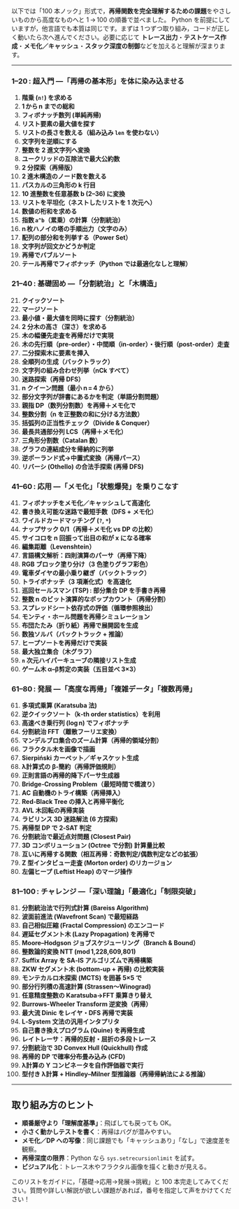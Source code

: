 以下では「100 本ノック」形式で，**再帰関数を完全理解するための課題**をやさしいものから高度なものへと 1 → 100 の順番で並べました。
Python を前提にしていますが，他言語でも本質は同じです。まずは 1 つずつ取り組み，コードが正しく動いたら次へ進んでください。必要に応じて **トレース出力**・**テストケース作成**・**メモ化／キャッシュ**・**スタック深度の制御**などを加えると理解が深まります。

---

### 1–20 : 超入門 ―「再帰の基本形」を体に染み込ませる

1. **階乗 (`n!`) を求める**
2. **1 から n までの総和**
3. **フィボナッチ数列 (単純再帰)**
4. **リスト要素の最大値を探す**
5. **リストの長さを数える（組み込み `len` を使わない）**
6. **文字列を逆順にする**
7. **整数を 2 進文字列へ変換**
8. **ユークリッドの互除法で最大公約数**
9. **2 分探索（再帰版）**
10. **2 進木構造のノード数を数える**
11. **パスカルの三角形の k 行目**
12. **10 進整数を任意基数 b (2–36) に変換**
13. **リストを平坦化（ネストしたリストを 1 次元へ）**
14. **数値の桁和を求める**
15. **指数 `a^b`（累乗）の計算（分割統治）**
16. **n 枚ハノイの塔の手順出力（文字のみ）**
17. **配列の部分和を列挙する（Power Set）**
18. **文字列が回文かどうか判定**
19. **再帰でバブルソート**
20. **テール再帰でフィボナッチ（Python では最適化なしと理解）**

### 21–40 : 基礎固め ―「分割統治」と「木構造」

21. **クイックソート**
22. **マージソート**
23. **最小値・最大値を同時に探す（分割統治）**
24. **2 分木の高さ（深さ）を求める**
25. **木の幅優先走査を再帰だけで実現**
26. **木の先行順（pre‑order）・中間順（in‑order）・後行順（post‑order）走査**
27. **二分探索木に要素を挿入**
28. **全順列の生成（バックトラック）**
29. **文字列の組み合わせ列挙（nCk すべて）**
30. **迷路探索（再帰 DFS）**
31. **n クイーン問題（最小 n = 4 から）**
32. **部分文字列が辞書にあるかを判定（単語分割問題）**
33. **親指 DP（数列分割数）を再帰＋メモ化で**
34. **整数分割（n を正整数の和に分ける方法数）**
35. **括弧列の正当性チェック（Divide & Conquer）**
36. **最長共通部分列 LCS（再帰＋メモ化）**
37. **三角形分割数（Catalan 数）**
38. **グラフの連結成分を帰納的に列挙**
39. **逆ポーランド式→中置式変換（再帰パース）**
40. **リバーシ (Othello) の合法手探索 (再帰 DFS)**

### 41–60 : 応用 ―「メモ化」「状態爆発」を乗りこなす

41. **フィボナッチをメモ化／キャッシュして高速化**
42. **書き換え可能な迷路で最短手数（DFS + メモ化）**
43. **ワイルドカードマッチング (`?`, `*`)**
44. **ナップサック 0/1（再帰＋メモ化 vs DP の比較）**
45. **サイコロを n 回振って出目の和が x になる確率**
46. **編集距離（Levenshtein）**
47. **言語構文解析：四則演算のパーサ（再帰下降）**
48. **RGB ブロック塗り分け（3 色塗りグラフ彩色）**
49. **電車ダイヤの最小乗り継ぎ（バックトラック）**
50. **トライボナッチ（3 項漸化式）を高速化**
51. **巡回セールスマン (TSP) : 部分集合 DP を手書き再帰**
52. **整数 n のビット演算的なポップカウント（再帰分割）**
53. **スプレッドシート依存式の評価（循環参照検出）**
54. **モンティ・ホール問題を再帰シミュレーション**
55. **布団たたみ（折り紙）再帰で展開図を生成**
56. **数独ソルバ（バックトラック + 推論）**
57. **ヒープソートを再帰だけで実装**
58. **最大独立集合（木グラフ）**
59. **`n` 次元ハイパーキューブの隣接リスト生成**
60. **ゲーム木 α–β剪定の実装（五目並べ 3×3）**

### 61–80 : 発展 ―「高度な再帰」「複雑データ」「複数再帰」

61. **多項式乗算 (Karatsuba 法)**
62. **逆クイックソート（k‑th order statistics）を利用**
63. **高速べき乗行列 (log n) でフィボナッチ**
64. **分割統治 FFT（離散フーリエ変換）**
65. **マンデルブロ集合のズーム計算（再帰的領域分割）**
66. **フラクタル木を画像で描画**
67. **Sierpiński カーペット／ギャスケット生成**
68. **λ計算式の β‑簡約（再帰評価規則）**
69. **正則言語の再帰的降下パーサ生成器**
70. **Bridge‐Crossing Problem（最短時間で橋渡り）**
71. **AC 自動機のトライ構築（再帰挿入）**
72. **Red‑Black Tree の挿入と再帰平衡化**
73. **AVL 木回転の再帰実装**
74. **ラビリンス 3D 迷路解法 (6 方探索)**
75. **再帰型 DP で 2‑SAT 判定**
76. **分割統治で最近点対問題 (Closest Pair)**
77. **3D コンボリューション (Octree で分割) 計算量比較**
78. **互いに再帰する関数（相互再帰：奇数判定/偶数判定などの拡張）**
79. **Z 型インタビュー走査 (Morton order) のリカージョン**
80. **左偏ヒープ (Leftist Heap) のマージ操作**

### 81–100 : チャレンジ ―「深い理論」「最適化」「制限突破」

81. **分割統治法で行列式計算 (Bareiss Algorithm)**
82. **波面前進法 (Wavefront Scan) で最短経路**
83. **自己相似圧縮 (Fractal Compression) のエンコード**
84. **遅延セグメント木 (Lazy Propagation) を再帰で**
85. **Moore–Hodgson ジョブスケジューリング（Branch & Bound）**
86. **整数論的変換 NTT (mod 1,228,609,801)**
87. **Suffix Array を SA‑IS アルゴリズムで再帰構築**
88. **ZKW セグメント木 (bottom‑up + 再帰) の比較実装**
89. **モンテカルロ木探索 (MCTS) を囲碁 5×5 で**
90. **部分行列積の高速計算 (Strassen〜Winograd)**
91. **任意精度整数の Karatsuba→FFT 乗算きり替え**
92. **Burrows‑Wheeler Transform 逆変換（再帰）**
93. **最大流 Dinic をレイヤ・DFS 再帰で実装**
94. **L‑System 文法の汎用インタプリタ**
95. **自己書き換えプログラム (Quine) を再帰生成**
96. **レイトレーサ：再帰的反射・屈折の多段トレース**
97. **分割統治で 3D Convex Hull (Quickhull) 作成**
98. **再帰的 DP で確率分布畳み込み (CFD)**
99. **λ計算の Y コンビネータを自作評価器で実行**
100. **型付き λ計算 + Hindley–Milner 型推論器（再帰帰納法による推論）**

---

## 取り組み方のヒント

* **順番厳守より「理解度基準」**：飛ばしても戻っても OK。
* **小さく動かしテストを書く**：再帰はバグが潜みやすい。
* **メモ化／DP への写像**：同じ課題でも「キャッシュあり」「なし」で速度差を観察。
* **再帰深度の限界**：Python なら `sys.setrecursionlimit` を試す。
* **ビジュアル化**：トレース木やフラクタル画像を描くと動きが見える。

このリストをガイドに，「基礎→応用→発展→挑戦」と 100 本完走してみてください。質問や詳しい解説が欲しい課題があれば，番号を指定して声をかけてください！
